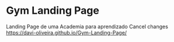 # Gym Landing Page
Landing Page de uma Academia para aprendizado
Cancel changes
https://davi-oliveira.github.io/Gym-Landing-Page/

